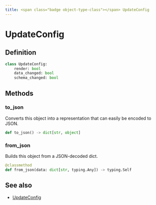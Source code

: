 ```yaml
---
title: <span class="badge object-type-class"></span> UpdateConfig
---
```

# <span class="badge object-type-class"></span> UpdateConfig

## Definition

```python
class UpdateConfig:
    render: bool
    data_changed: bool
    schema_changed: bool
```
## Methods

### <span class="badge object-method"></span> to_json

Converts this object into a representation that can easily be encoded to JSON.

```python
def to_json() -> dict[str, object]
```

### <span class="badge object-method"></span> from_json

Builds this object from a JSON-decoded dict.

```python
@classmethod
def from_json(data: dict[str, typing.Any]) -> typing.Self
```

## See also

 * <span class="badge builder"></span> [UpdateConfig](./builder-UpdateConfig.md)
